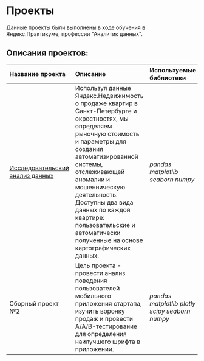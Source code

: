 # Проекты

Данные проекты были выполнены в ходе обучения в Яндекс.Практикуме, профессии "Аналитик данных".

## Описания проектов:

| Название проекта | Описание | Используемые библиотеки | 
| :---------------------- | :---------------------- | :---------------------- |
| [Исследовательский анализ данных](big_cities_music) | Используя данные Яндекс.Недвижимость о продаже квартир в Санкт-Петербурге и окрестностях, мы определяем рыночную стоимость и параметры для создания автоматизированной системы, отслеживающей аномалии и мошенническую деятельность. Доступны два вида данных по каждой квартире: пользовательские и автоматически полученные на основе картографических данных.| *pandas*  *matplotlib*  *seaborn*  *numpy*|
| Сборный проект №2 | Цель проекта - провести анализ поведения пользователей мобильного приложения стартапа, изучить воронку продаж и провести A/A/B-тестирование для определения наилучшего шрифта в приложении. | *pandas*  *matplotlib* *plotly* *scipy* *seaborn*  *numpy* |
